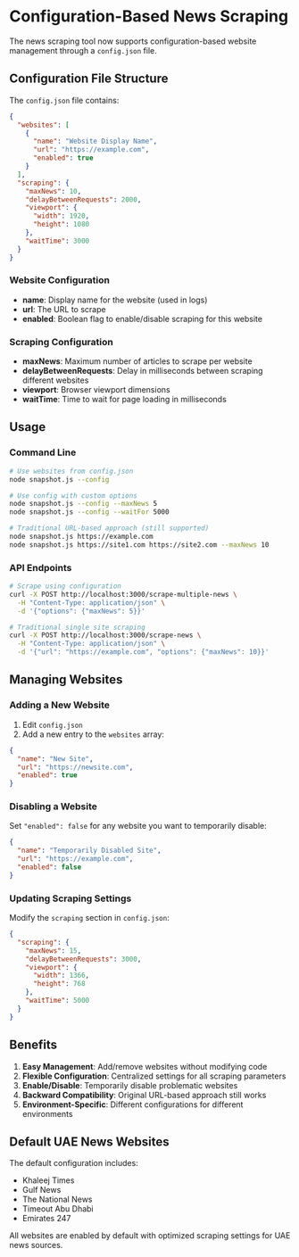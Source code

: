 # Configuration-Based News Scraping

The news scraping tool now supports configuration-based website management through a `config.json` file.

## Configuration File Structure

The `config.json` file contains:

```json
{
  "websites": [
    {
      "name": "Website Display Name",
      "url": "https://example.com",
      "enabled": true
    }
  ],
  "scraping": {
    "maxNews": 10,
    "delayBetweenRequests": 2000,
    "viewport": {
      "width": 1920,
      "height": 1080
    },
    "waitTime": 3000
  }
}
```

### Website Configuration

- **name**: Display name for the website (used in logs)
- **url**: The URL to scrape
- **enabled**: Boolean flag to enable/disable scraping for this website

### Scraping Configuration

- **maxNews**: Maximum number of articles to scrape per website
- **delayBetweenRequests**: Delay in milliseconds between scraping different websites
- **viewport**: Browser viewport dimensions
- **waitTime**: Time to wait for page loading in milliseconds

## Usage

### Command Line

```bash
# Use websites from config.json
node snapshot.js --config

# Use config with custom options
node snapshot.js --config --maxNews 5
node snapshot.js --config --waitFor 5000

# Traditional URL-based approach (still supported)
node snapshot.js https://example.com
node snapshot.js https://site1.com https://site2.com --maxNews 10
```

### API Endpoints

```bash
# Scrape using configuration
curl -X POST http://localhost:3000/scrape-multiple-news \
  -H "Content-Type: application/json" \
  -d '{"options": {"maxNews": 5}}'

# Traditional single site scraping
curl -X POST http://localhost:3000/scrape-news \
  -H "Content-Type: application/json" \
  -d '{"url": "https://example.com", "options": {"maxNews": 10}}'
```

## Managing Websites

### Adding a New Website

1. Edit `config.json`
2. Add a new entry to the `websites` array:

```json
{
  "name": "New Site",
  "url": "https://newsite.com",
  "enabled": true
}
```

### Disabling a Website

Set `"enabled": false` for any website you want to temporarily disable:

```json
{
  "name": "Temporarily Disabled Site",
  "url": "https://example.com",
  "enabled": false
}
```

### Updating Scraping Settings

Modify the `scraping` section in `config.json`:

```json
{
  "scraping": {
    "maxNews": 15,
    "delayBetweenRequests": 3000,
    "viewport": {
      "width": 1366,
      "height": 768
    },
    "waitTime": 5000
  }
}
```

## Benefits

1. **Easy Management**: Add/remove websites without modifying code
2. **Flexible Configuration**: Centralized settings for all scraping parameters
3. **Enable/Disable**: Temporarily disable problematic websites
4. **Backward Compatibility**: Original URL-based approach still works
5. **Environment-Specific**: Different configurations for different environments

## Default UAE News Websites

The default configuration includes:

- Khaleej Times
- Gulf News
- The National News
- Timeout Abu Dhabi
- Emirates 247

All websites are enabled by default with optimized scraping settings for UAE news sources.